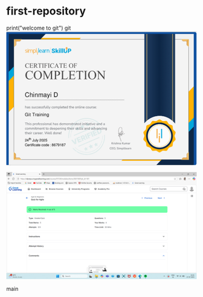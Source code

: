 # first-repository
print("welcome to git")
 git
![image alt](https://github.com/Chinmayi011/first-repository/blob/8c23eb930fb30e72a33bf15e746ea984e2fc5aa3/git_simplilearn.png)


![image alt](https://github.com/Chinmayi011/first-repository/blob/cd2e140bfa5964819fca4e77946e8b34afb5603b/Agile_quiz.png)

 main
